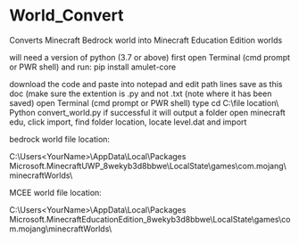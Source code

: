 # World_Convert
Converts Minecraft Bedrock world into Minecraft Education Edition worlds

will need a version of python (3.7 or above)
first open Terminal (cmd prompt or PWR shell) and run: pip install amulet-core

download the code and paste into notepad and edit path lines 
save as this doc (make sure the extention is .py and not .txt (note where it has been saved)
open Terminal (cmd prompt or PWR shell)
type cd C:\file location\ Python convert_world.py
if successful it will output a folder
open minecraft edu, click import, find folder location, locate level.dat and import 

bedrock world file location: 

C:\Users\<YourName>\AppData\Local\Packages\
Microsoft.MinecraftUWP_8wekyb3d8bbwe\LocalState\games\com.mojang\minecraftWorlds\

MCEE world file location:

C:\Users\<YourName>\AppData\Local\Packages\
Microsoft.MinecraftEducationEdition_8wekyb3d8bbwe\LocalState\games\com.mojang\minecraftWorlds\
